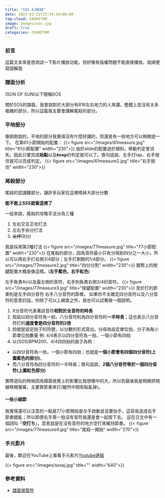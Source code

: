 ```yaml
---
title: "SOS AJ解說"
date: 2023-03-21T23:54:34+08:00
tag-cloud: CHUNITHM
image: images/sos.jpg
draft: true
categories: CHUNITHM
---
```


### 前言

這篇文本來是想測試一下影片播放功能，但好像有版權問題不能直接播放。就順便寫個解說

### 譜面分析

(SON OF SUN)以下簡稱SOS

關於SOS的譜面，我會說對於大部分有R16左右地力的人來講，整體上並沒有太多複雜的部分，所以這篇我主要會講解尾殺的部分。

### 平地部分

像剛剛說的，平地的部分我覺得沒有什麼好講的，但還是有一些地方可以稍微提一下。
在第61小節開始的配置：
{{< figure src="/images/61measure.jpg" title="61小節配置" width="230">}}
由於slide的配置過於傾斜，移動判定會消失。因此只要完成**始點**以及**keep**的判定就可以了。換句話說，左手打tap、右手按住就可以完成判定。
{{< figure src="/images/61measure2.jpg" title="右手按住" width="230">}}

### 尾殺部分

尾殺的認識難部分，讓許多玩家在這裡噴掉大部分分數

**能不能上SSS就看這裡了**

一般來說，尾殺的攻略手法分為三種

1. 左右交互正攻打法
2. 左右手拆分打法
3. ~~全押~~(8分)

我是採用第2種打法
{{< figure src="/images/77measure.jpg" title="77小節配置" width="230">}}
在尾殺的部分，因為音符最小只有分隔到四分之一大小，所以可以用右手打右側3/4部分；左手打剩餘的1/4部分。
{{< figure src="/images/77measure2.jpg" title="四分分割" width="230">}}
實際上的按鍵配置大概是像這樣。(**左手藍色、右手紅色**)

左手負責Air以及最左側的音符，右手則負責右側3/4的音符。
{{< figure src="/images/77measure3.jpg" title="按鍵配置" width="230">}}
至於打的節奏則是左手四分音符 右手八分音符的節奏。
如果你不太確定四分音符以及八分音符的意思的話，你除了可以上網查之外，我也可以試著做一個說明。

1. X分音符代表著該音符**相對於全音符的時長**
2. 假設以四分音符為一拍，八分音符則為四分音符的**一半時長**；這也表示八分音符打的**速度會是四分音符的2倍**
3. 拍號是設定拍子的符號，以分數的形式寫出。分母為設定單位拍，分子為每小節單位拍數量   例: 4/4表示以四分音符為一拍，一個小節有四拍
4. 以(SOS)BPM200、4/4四四拍的曲子為例：
* 以四分音符為一拍，一個小節有四拍；也就是**一個小節會有四個四分音符(上圖藍色的部分)**。
* 而八分音符為四分音符的一半時長；換句話說，**2個八分音符等於一個四分音符(上圖紅色部分)**

實際遊玩的時候因為譜面視覺上的影響比我想像中的大，所以到最後我是稍微把視線移開螢幕，主要靠節奏來打(雖然中間有點亂掉)。

#### 一些小細節

我覺得還可以注意的一點是77小節開始是左手啟動並且要抬手，這容易造成右手節奏錯亂；所以即便右手第一拍沒有音符我還是會一起按下去。
這在日文中有一個詞叫「**空打ち**」，意思就是在沒有音符的地方空打來維持節奏。
{{< figure src="/images/77measure4.jpg" title="尾殺一開始" width="270">}}

### 手元影片

最後，歡迎在YouTube上看看手元影片[Youtube連結](https://www.youtube.com/watch?v=y6NvEOot6Qw)

{{< figure src="/images/sosaj.jpg" title="" width="640">}}

### 參考資料

* [譜面保管所](https://sdvx.in/chunithm/05/05079mst.htm)
